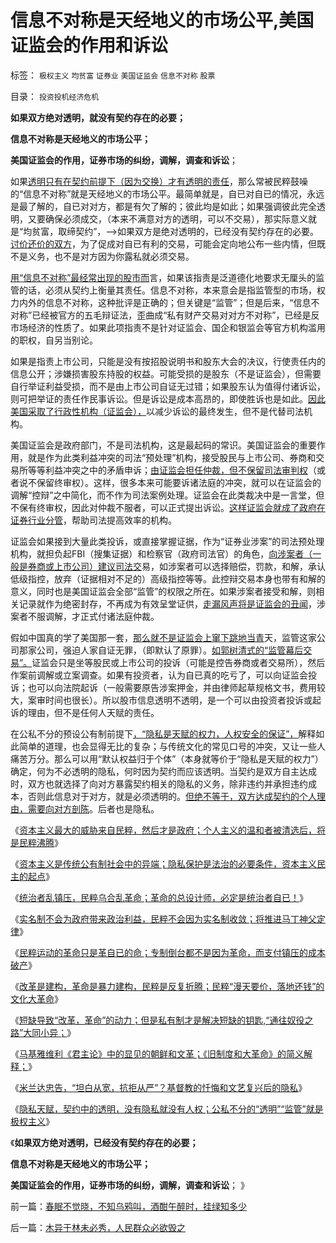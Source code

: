 # 信息不对称是天经地义的市场公平,美国证监会的作用和诉讼

标签： `极权主义` `均贫富` `证券业` `美国证监会` `信息不对称` `股票` 

目录： `投资投机经济危机`

**如果双方绝对透明，就没有契约存在的必要；**

**信息不对称是天经地义的市场公平；**

**美国证监会的作用，证券市场的纠纷，调解，调查和诉讼**；

如果[透明只有在契约前提下（因为交换）才有透明的责任](../../../2013/4/2/隐私天赋，契约中的透明，没有隐私就没有人权.md)，那么常被民粹鼓噪的“信息不对称”就是天经地义的市场公平。最简单就是，自已对自已的情况，永远是最了解的，自已对对方，都是有欠了解的；彼此均是如此；如果强调彼此完全透明，又要确保必须成交，（本来不满意对方的透明，可以不交易），那实际意义就是“均贫富，取缔契约”，——>如果双方是绝对透明的，已经没有契约存在的必要。[讨价还价的双方](../../../2012/10/30/从钓鱼岛之义，了解西人对契约，要约，诚信的常识.md)，为了促成对自已有利的交易，可能会定向地公布一些内情，但既不是义务，也不是对方因为你露私就必须交易。

[用“信息不对称”最经常出现的股市而](../../../2010/12/7/脑残救济税不合理.md)言，如果该指责是泛道德化地要求无厘头的监管的话，必须从契约上衡量其责任。信息不对称，本来意会是指监管型的市场，权力内外的信息不对称，这种批评是正确的；但关键是“监管”；但是后来，“信息不对称”已经被官方的五毛辩证法，歪曲成“私有财产交易对对方不对称”，已经是反市场经济的性质了。如果此项指责不是针对证监会、国企和银监会等官方机构滥用的职权，自另当别论。



如果是指责上市公司，只能是没有按招股说明书和股东大会的决议，行使责任内的信息公开；涉嫌损害股东持股的权益。可能受损的是股东（不是证监会），但需要自行举证利益受损，而不是由上市公司自证无过错；如果股东认为值得付诸诉讼，则可把举证的责任作民事诉讼。但是诉讼是成本高昂的，即使胜诉也是如此。[因此美国采取了行政性机构（证监会），](../../../2012/11/24/把生机勃勃的中国经济，A股打压成大熊市，不容易！.md)以减少诉讼的最终发生，但不是代替司法机构。

美国证监会是政府部门，不是司法机构，这是最起码的常识。美国证监会的重要作用，就是作为此类利益冲突的司法“预处理”机构，接受股民与上市公司、券商和交易所等等利益冲突之中的矛盾申诉；[由证监会担任仲裁，但不保留司法审判权](../../../2011/12/1/小政府＝消费者依法诉讼取代“监管”.md)（或者说不保留终审权）。这样，很多本来可能要诉诸法庭的冲突，就可以在证监会的调解“控辩”之中简化，而不作为司法案例处理。证监会在此类裁决中是一言堂，但不保有终审权，因此对仲裁不服者，可以正式提出诉讼。[这样证监会就成了政府在证券行业分管](../../../2012/2/15/证监会只需做好三年小事，谈忽悠创新“重监管，轻审批”.md)，帮助司法提高效率的机构。

证监会如果接到大量此类投诉，或直接掌握证据，作为“证券业涉案”的司法预处理机构，就担负起FBI（搜集证据）和检察官（政府司法官）的角色，[向涉案者（一般是券商或上市公司）建议司法交](../../../2012/5/5/恶法总是大多数，循例辩护，集体诉讼，控辩交易，法家暴政.md)易，如涉案者可以选择赔偿，罚款，和解，承认低级指控，放弃（证据相对不足的）高级指控等等。此控辩交易本身也带有和解的意义，同时也是美国证监会全部“监管”的权限之所在。如果涉案者接受和解，则相关记录就作为绝密封存，不再成为有效呈堂证供，[走漏风声将是证监会的丑闻](../../../2013/4/2/米兰达忠告，坦白从宽抗拒从严，基督教的忏悔，民粹的“透明”.md)，涉案者不服调解，才正式付诸法庭仲裁。

假如中国真的学了美国那一套，[那么就不是证监会上窜下跳地当青](../../../2013/3/18/证监会主席可由纪委或司法部长兼任.md)天，监管这家公司那家公司，强迫人家自证无罪，（即默认了原罪）。[如郭树清式的“监管幕后交易”。](../../../2013/3/18/郭树清的机构化得罪了散户股民利益集团.md)证监会只是坐等股民或上市公司的投诉（可能是控告券商或者交易所），然后作案前调解或立案调查。如果有投资者，认为自已真的吃亏了，可以向证监会投诉；也可以向法院起诉（一般需要原告涉案押金，并由律师起草规格文书，费用较大，案审时间也很长）。所以股市信息透明不透明，是一个可以由投资者投诉或起诉的理由，但不是任何人天赋的责任。

在公私不分的预设公有制前提下[，“隐私是天赋的权力，人权安全的保证”，](../../../2013/3/30/实名制将令我们处于权力和民粹的两面迫害；.md)解释如此简单的道理，也会显得无比的复杂；与传统文化的常见口号的冲突，又让一些人痛苦万分。那么可以用“默认权益归于个体”（本身就等价于“隐私是天赋的权力”）确定，何为不必透明的隐私，何时因为契约而应该透明。当契约是双方自主达成时，双方也就选择了向对方暴露契约相关的隐私的义务，除非违约并承担违约成本，否则此信息对于对方，就是必须透明的。[但绝不等于，双方达成契约的个人理由，需要向对方剖陈](../../../2010/1/29/老子思想是极右；“信息不对称”是左帽.md)。后者也是隐私。

《[资本主义最大的威胁来自民粹，然后才是政府；个人主义的温和者被清选后，将是民粹沸腾](../../../2013/3/30/实名制将导致民粹对民间温和者的有效清洗.md)》

《[资本主义是传统公有制社会中的异端；隐私保护是法治的必要条件，资本主义民主的起点](../../../2013/3/30/隐私保护是资本主义的必要条件，实名制将围剿隐私.md)》

《[统治者乱镇压，民粹乌合乱革命；革命的总设计师，必定是统治者自已！](../../../2013/3/31/统治者乱镇压，民粹乌合乱革命，和革命的总设计师.md)》

《[实名制不会为政府带来政治利益，民粹不会因为实名制收敛；将推进马丁神父定律](../../../2013/3/31/传统文化感受到恐惧，下意识围剿“资本主义异端”.md)》

《[民粹运动的革命只是革自已的命；专制倒台都不是因为革命，而支付镇压的成本破产](../../../2013/3/31/民粹运动的革命只是革自已的命.md)》

《[改革是建构，革命是暴力建构，民粹是反复折腾；民粹“漫天要价，落地还钱”的文化大革命](../../../2013/4/1/改革是建构，革命是暴力建构，民粹是反复折腾；.md)》

《[短缺导致“改革，革命”的动力；但是私有制才是解决短缺的钥匙,“通往奴役之路”大同小异；](../../../2013/4/1/短缺导致“改革，革命”的必要，民粹统治者却围剿资本主义异端！.md)》

《[马基雅维利《君主论》中的显见的朝鲜和文革；《旧制度和大革命》的简义解释；](../../../2013/4/2/统治阶级中的异端，人民的伟大领袖，马基雅维利的《君主论》.md)》

《[米兰达忠告，“坦白从宽，抗拒从严”？基督教的忏悔和文艺复兴后的隐私](../../../2013/4/2/米兰达忠告，坦白从宽抗拒从严，基督教的忏悔，民粹的“透明”.md)》

《[隐私天赋，契约中的透明，没有隐私就没有人权；公私不分的“透明”“监管”就是极权主义](../../../2013/4/2/隐私天赋，契约中的透明，没有隐私就没有人权.md)》

《**如果双方绝对透明，已经没有契约存在的必要；**

**信息不对称是天经地义的市场公平；**

**美国证监会的作用，证券市场的纠纷，调解，调查和诉讼**； 》

前一篇：[春眠不觉晓，不知乌鸦叫，酒酣午醉时，挂绿知多少](../../../2013/4/2/春眠不觉晓，不知乌鸦叫，酒酣午醉时，挂绿知多少.md)

后一篇：[木异于林未必秀，人民群众必欲毁之](../../../2013/4/3/木异于林未必秀，人民群众必欲毁之.md)